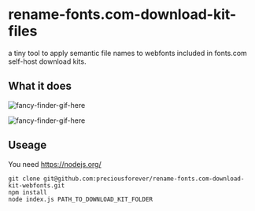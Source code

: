 # rename-fonts.com-download-kit-files

a tiny tool to apply semantic file names to webfonts included in fonts.com self-host download kits.

## What it does

![fancy-finder-gif-here](https://github.com/preciousforever/rename-fonts.com-download-kit-webfonts/blob/master/info/finder-before-and-after.gif)

![fancy-finder-gif-here](https://github.com/preciousforever/rename-fonts.com-download-kit-webfonts/blob/master/info/code-before-and-after.gif)

## Useage

You need https://nodejs.org/

```
git clone git@github.com:preciousforever/rename-fonts.com-download-kit-webfonts.git
npm install
node index.js PATH_TO_DOWNLOAD_KIT_FOLDER
```
